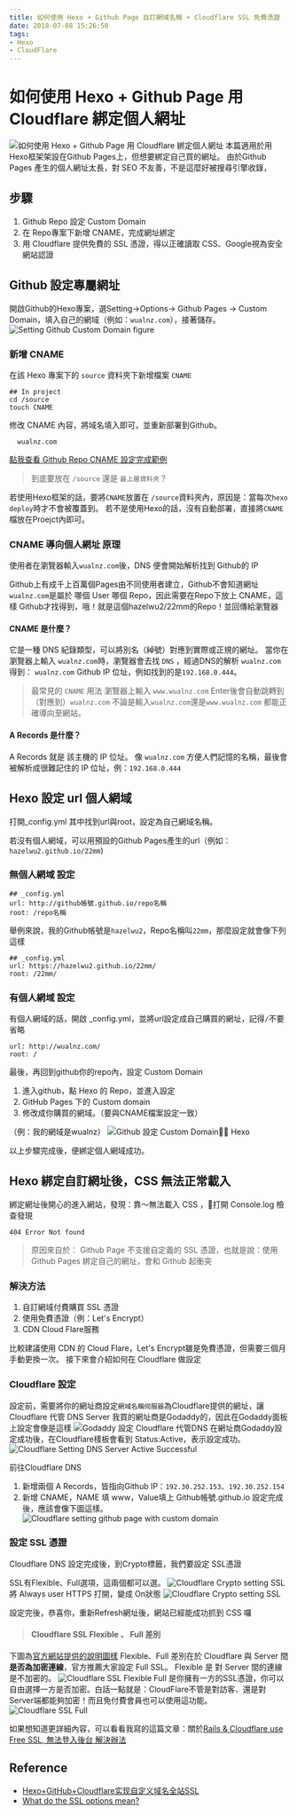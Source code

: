 ```yaml
---
title: 如何使用 Hexo + Github Page 自訂網域名稱 + Cloudflare SSL 免費憑證 
date: 2018-07-08 15:26:50
tags:
- Hexo
- CloudFlare
---
```

# 如何使用 Hexo + Github Page 用 Cloudflare 綁定個人網址
![如何使用 Hexo + Github Page 用 Cloudflare 綁定個人網址](https://i.imgur.com/NDKQqjz.png)
本篇適用於用Hexo框架架設在Github Pages上，但想要綁定自己買的網址。
由於Github Pages 產生的個人網址太長，對 SEO 不友善，不是這麼好被搜尋引擎收錄，

## 步驟
1. Github Repo 設定 Custom Domain
2. 在 Repo專案下新增 CNAME，完成網址綁定
3. 用 Cloudflare 提供免費的 SSL 憑證，得以正確讀取 CSS、Google視為安全網站認證

## Github 設定專屬網址
開啟Github的Hexo專案，選Setting->Options-> Github Pages -> Custom Domain，填入自己的網域（例如：`wualnz.com`），接著儲存。
![Setting Github Custom Domain figure](https://i.imgur.com/7ZyGcn5.png)

### 新增 CNAME
在該 Hexo 專案下的 `source` 資料夾下新增檔案 `CNAME`
```
## In project
cd /source
touch CNAME
```
修改 CNAME 內容，將域名填入即可，並重新部署到Github。
```
  wualnz.com
```
[點我查看 Github Repo CNAME 設定完成範例](https://github.com/Hazelwu2/22mm/blob/master/CNAME)

> 到底要放在 `/source` 還是 `最上層資料夾`？

若使用Hexo框架的話，要將`CNAME`放置在 `/source`資料夾內，原因是：當每次`hexo deploy`時才不會被覆蓋到。
若不是使用Hexo的話，沒有自動部署，直接將`CNAME`檔放在Proejct內即可。


###  CNAME 導向個人網址 原理 

使用者在瀏覽器輸入`wualnz.com`後，DNS 便會開始解析找到 Github的 IP
<br>

Github上有成千上百萬個Pages由不同使用者建立，Github不會知道網址`wualnz.com`是屬於 哪個 User 哪個 Repo，因此需要在Repo下放上 CNAME，這樣 Github才找得到，哦！就是這個hazelwu2/22mm的Repo！並回傳給瀏覽器

#### CNAME 是什麼？

它是一種 DNS 紀錄類型，可以將別名（綽號）對應到實際或正規的網址。
當你在瀏覽器上輸入 `wualnz.com`時，瀏覽器會去找 `DNS` ，經過DNS的解析 `wualnz.com` 得到： `wualnz.com` Github IP 位址，例如找到的是`192.168.0.444`。

> 最常見的 `CNAME` 用法
瀏覽器上輸入 `www.wualnz.com` Enter後會自動跳轉到（對應到）`wualnz.com`
不論是輸入`wualnz.com`還是`www.wualnz.com` 都能正確導向至網站。

#### A Records 是什麼？
A Records 就是 該主機的 IP 位址。
像 `wualnz.com` 方便人們記憶的名稱，最後會被解析成很難記住的 IP 位址，例：`192.168.0.444`

## Hexo 設定 url 個人網域
打開_config.yml
其中找到url與root，設定為自己網域名稱。

若沒有個人網域，可以用預設的Github Pages產生的url（例如：`hazelwu2.github.io/22mm`)

### 無個人網域 設定
```
## _config.yml
url: http://github帳號.github.io/repo名稱
root: /repo名稱
```

舉例來說，我的Github帳號是`hazelwu2`，Repo名稱叫`22mm`，那麼設定就會像下列這樣
```
## _config.yml
url: https://hazelwu2.github.io/22mm/
root: /22mm/
```

### 有個人網域 設定
有個人網域的話，開啟 _config.yml，並將url設定成自己購買的網址，記得`/`不要省略
```
url: http://wualnz.com/
root: /
```
最後，再回到github你的repo內，設定 Custom Domain

1. 進入github，點 Hexo 的 Repo，並進入設定
2. GitHub Pages 下的 Custom domain
3. 修改成你購買的網域。（要與CNAME檔案設定一致）

（例：我的網域是wualnz）
![Github 設定 Custom Domain Hexo](https://i.imgur.com/kbEuK16.png)


以上步驟完成後，便綁定個人網域成功。
<br>

## Hexo 綁定自訂網址後，CSS 無法正常載入
綁定網址後開心的進入網站，發現：靠～無法載入 CSS ，打開 Console.log 檢查發現 
```
404 Error Not found
```
> 原因來自於：
Github Page 不支援自定義的 SSL 憑證，也就是說：使用Github Pages 綁定自己的網址，會和 Github 起衝突
### 解決方法
1. 自訂網域付費購買 SSL 憑證
2. 使用免費憑證（例：Let's Encrypt）
3. CDN Cloud Flare服務

比較建議使用 CDN 的 Cloud Flare，Let's Encrypt雖是免費憑證，但需要三個月手動更換一次。
接下來會介紹如何在 Cloudflare 做設定

### Cloudflare 設定
設定前，需要將你的網址商設定`網域名稱伺服器`為Cloudflare提供的網址，讓Cloudflare 代管 DNS Server
我買的網址商是Godaddy的，因此在Godaddy面板上設定會像是這樣
![Godaddy 設定 Cloudflare 代管DNS](https://i.imgur.com/ad5nlWf.png)
在網址商Godaddy設定成功後，在Cloudflare樣板會看到 Status:Active，表示設定成功。
![Cloudflare Setting DNS Server Active Successful](https://i.imgur.com/p497z5I.png)

前往Cloudflare DNS
1. 新增兩個 A Records，皆指向Github IP：`192.30.252.153`、`192.30.252.154`
2. 新增 CNAME，NAME 填 www，Value填上 Github帳號.github.io
設定完成後，應該會像下圖這樣。
![Cloudflare setting github page with custom domain](https://i.imgur.com/M2QuOzg.png)

### 設定 SSL 憑證
Cloudflare DNS 設定完成後，到Crypto標籤，我們要設定 SSL憑證

SSL有Flexible、Full選項，這兩個都可以選。
![Cloudflare Crypto setting SSL](https://i.imgur.com/4IRZ3Ic.png)
將 Always user HTTPS 打開，變成 On狀態
![Cloudflare Crypto setting SSL](https://i.imgur.com/lqmzqKD.png)

設定完後，恭喜你，重新Refresh網址後，網站已經能成功抓到 CSS 囉

> #### Cloudflare SSL Flexible 、 Full 差別
下圖為[官方網站提供的說明圖樣](https://support.cloudflare.com/hc/en-us/articles/200170416-What-do-the-SSL-options-mean-)
Flexible、Full 差別在於 Cloudflare 與 Server 間 **是否為加密連線**，官方推薦大家設定 Full SSL。
Flexible 是 對 Server 間的連線是不加密的。
![Cloudflare SSL Flexible](https://support.cloudflare.com/hc/en-us/article_attachments/206124658/cfssl_flexible.png)
Full 是你擁有一方的SSL憑證，你可以自由選擇一方是否加密。白話一點就是：CloudFlare不管是對訪客、還是對Server端都能夠加密！而且免付費會員也可以使用這功能。
![Cloudflare SSL Full](https://support.cloudflare.com/hc/en-us/article_attachments/206167937/cfssl_full.png)

如果想知道更詳細內容，可以看看我寫的這篇文章：關於[Rails & Cloudflare use Free SSL, 無法登入後台 解決辦法](https://medium.com/@hazelwu/rails-%E8%97%89cloudflare-%E5%85%8D%E8%B2%BBssl%E8%AA%8D%E8%AD%89%E5%BE%8C-%E7%84%A1%E6%B3%95%E7%99%BB%E5%85%A5%E5%BE%8C%E5%8F%B0-%E8%A7%A3%E6%B1%BA%E8%BE%A6%E6%B3%95-4b87d59be765)


## Reference

- [Hexo+GitHub+Cloudflare实现自定义域名全站SSL](https://liyang.pro/hexo-github-cloudflare-customer-domain-ssl/)
- [What do the SSL options mean?](https://support.cloudflare.com/hc/en-us/articles/200170416-What-do-the-SSL-options-mean-)
